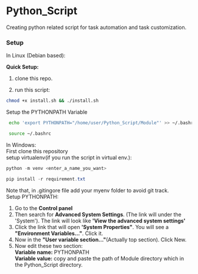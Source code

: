# Python_Script
Creating python related script for task automation and task customization.


### Setup
In Linux (Debian based):<br>

<b> Quick Setup:</b>

1. clone this repo.

2. run this script:

```bash
chmod +x install.sh && ./install.sh
```

Setup the PYTHONPATH Variable

```bash
 echo 'export PYTHONPATH="/home/user/Python_Script/Module"' >> ~/.bashrc
```
```bash
 source ~/.bashrc
```

In Windows:
<br>
First clone this repository
<br>setup virtualenv(if you run the script in virtual env.):<br>

```ps1
python -m venv <enter_a_name_you_want>
```

```ps1
pip install -r requirement.txt
```

Note that, in .gitingore file add your myenv folder to avoid git track.
<br>Setup PYTHONPATH:<br>

1. Go to the <b>Control panel</b>
2. Then search for <b>Advanced System Settings</b>. (The link will under the 'System'). The link will look like <b>'View the advanced system settings'</b>
3. Click the link that will open <b>'System Properties"</b>. You will see a <b>"Environment Variables..."</b>. Click it. 
4. Now in the <b>"User variable section..."</b>(Actually top section). Click New.
5. Now edit these two section:<br> 
<b>Variable name:</b> PYTHONPATH<br><b>Variable value:</b> copy and paste the path of Module directory which in the Python_Script directory.
